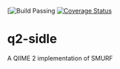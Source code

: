 [![Build Passing](https://travis-ci.com/jwdebelius/q2-sidle.svg?branch=main)
[![Coverage Status](https://coveralls.io/repos/github/jwdebelius/q2-sidle/badge.svg)](https://coveralls.io/github/jwdebelius/q2-sidle)

# q2-sidle
A QIIME 2 implementation of SMURF
